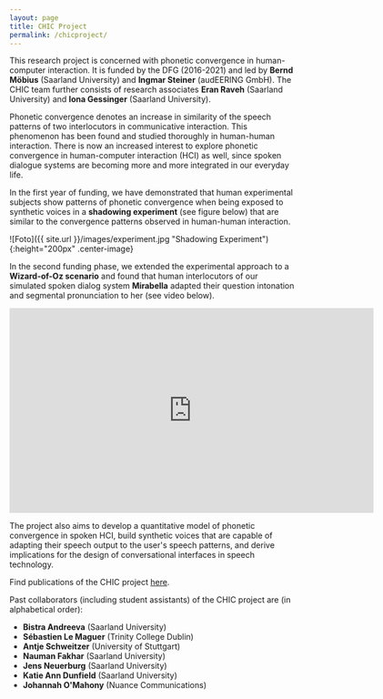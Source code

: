 ```yaml
---
layout: page
title: CHIC Project
permalink: /chicproject/
---
```


This research project is concerned with phonetic convergence in human-computer interaction. It is funded by the DFG (2016-2021) and led by <strong>Bernd Möbius</strong> (Saarland University) and <strong>Ingmar Steiner</strong> (audEERING GmbH). The CHIC team further consists of research associates <strong>Eran Raveh</strong> (Saarland University) and <strong>Iona Gessinger</strong> (Saarland University).

Phonetic convergence denotes an increase in similarity of the speech patterns of two interlocutors in communicative interaction. This phenomenon has been found and studied thoroughly in human-human interaction. There is now an increased interest to explore phonetic convergence in human-computer interaction (HCI) as well, since spoken dialogue systems are becoming more and more integrated in our everyday life.

In the first year of funding, we have demonstrated that human experimental subjects show patterns of phonetic convergence when being exposed to synthetic voices in a <strong>shadowing experiment</strong> (see figure below) that are similar to the convergence patterns observed in human-human interaction.

![Foto]({{ site.url }}/images/experiment.jpg "Shadowing Experiment"){:height="200px" .center-image}

In the second funding phase, we extended the experimental approach to a <strong>Wizard-of-Oz scenario</strong> and found that human interlocutors of our simulated spoken dialog system <strong>Mirabella</strong> adapted their question intonation and segmental pronunciation to her (see video below).

<iframe width="640" height="360" src="https://player.vimeo.com/video/434146823" frameborder="0" allow="autoplay; fullscreen" allowfullscreen></iframe>

The project also aims to develop a quantitative model of phonetic convergence in spoken HCI, build synthetic voices that are capable of adapting their speech output to the user's speech patterns, and derive implications for the design of conversational interfaces in speech technology.

Find publications of the CHIC project <a href="https://ioonaa.github.io/publications/" target="_blank" rel="noopener">here</a>.

Past collaborators (including student assistants) of the CHIC project are (in alphabetical order):
<ul>
  <li><strong>Bistra Andreeva</strong> (Saarland University)</li>
  <li><strong>Sébastien Le Maguer</strong> (Trinity College Dublin)</li>
  <li><strong>Antje Schweitzer</strong> (University of Stuttgart)</li>
  <li><strong>Nauman Fakhar</strong> (Saarland University)</li>
  <li><strong>Jens Neuerburg</strong> (Saarland University)</li>
  <li><strong>Katie Ann Dunfield</strong> (Saarland University)</li>
  <li><strong>Johannah O'Mahony</strong> (Nuance Communications)</li>
  <!-- <li><strong>Ingo Siegert</strong> (Otto-von-Guericke University, Magdeburg)</li> -->
</ul> 

